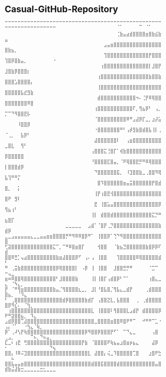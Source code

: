 # Casual-GitHub-Repository
⠉⠉⠉⠉⠉⠉⠉⠉⠉⠉⠉⠉⠉⠉⠉⠉⠉⠉⠉⠉⠉⠉⠉⠉⠉⠉⠉⠉⠉⠉⠉⠉⠉⠉⠉⢉⡉⠉⠉⠉⠉⠉⣉⠉⢉⡉⠉⠉⠉⠉⠉⠉⠉⠉⠉⠉⠉⠉⠉⠉⠉⠉⠉⠉⠉
⠀⠀⠀⠀⠀⠀⠀⠀⠀⠀⠀⠀⠀⠀⠀⠀⠀⠀⠀⠀⠀⠀⠀⠀⠀⠀⠀⠀⠀⠀⠀⠀⠀⠀⠀⢈⣷⣤⣴⣾⣿⣿⣿⣿⣶⣿⣷⣮⣷⣤⠀⠀⠀⠀⠀⠀⠀⠀⠀⠀⠀⠀⠀⠀⠀
⠀⠀⠀⠀⠀⠀⠀⠀⠀⠀⠀⠀⠀⠀⠀⠀⠀⠀⠀⠀⠀⠀⠀⠀⠀⠀⠀⠀⠀⠀⠀⣠⣤⣶⣿⣿⣿⣿⣿⣿⣿⣿⣿⣿⣿⣿⣿⣿⣿⣿⣷⣦⡀⠀⠀⠀⠀⠀⠀⠀⠀⠀⠀⠀⠀
⠀⠀⠀⠀⠀⠀⠀⠀⠀⠀⠀⠀⠀⠀⠀⠀⠀⠀⠀⠀⠀⠀⠀⠀⠀⠀⠀⠀⠀⠀⠀⢹⣿⣿⣿⣿⣿⣿⣿⣿⣿⣿⣿⣿⣿⡟⣿⣿⣿⢹⣿⡿⣿⣷⣤⡀⠀⠀⠀⠀⠀⠀⠀⠀⠐
⠀⠀⠀⠀⠀⠀⠀⠀⠀⠀⠀⠀⠀⠀⠀⠀⠀⠀⠀⠀⠀⠀⠀⠀⠀⠀⠀⠀⠀⠀⢰⣿⣿⣿⣿⣿⣿⣿⣿⣿⣿⣿⣿⣿⣿⡇⣸⣿⡟⣸⣿⣷⡿⣿⣿⣿⡆⠀⠀⠀⠀⠀⠀⠀⠀
⠀⠀⠀⠀⠀⠀⠀⠀⠀⠀⠀⠀⠀⠀⠀⠀⠀⠀⠀⠀⠀⠀⠀⠀⠀⠀⠀⠀⠀⢰⣿⣿⣿⣿⣿⣿⣿⣿⣿⣿⣿⣿⣿⣿⣿⣷⣿⣿⣷⣿⣿⣿⣡⣿⣿⣿⣿⡄⠀⠀⠀⠀⠀⠀⠀
⠀⠀⠀⠀⠀⠀⠀⠀⠀⠀⠀⠀⠀⠀⠀⠀⠀⠀⠀⠀⠀⠀⠀⠀⠀⠀⠀⠀⠀⢸⣿⣿⣿⣿⣿⣿⣿⣿⣿⣿⣿⣿⣿⣿⣿⣿⣿⣿⣿⣿⣿⣿⣿⣿⣧⣞⣻⣷⠀⠀⠀⠀⠀⠀⠀
⠀⠀⠀⠀⠀⠀⠀⠀⠀⠀⠀⠀⠀⠀⠀⠀⠀⠀⠀⠀⠀⠀⠀⠀⠀⠀⠀⠀⠀⣾⣿⣿⣿⣿⣿⣿⣿⣿⣿⣿⣿⠲⠄⢈⡟⠿⢿⣿⣿⣿⣿⣿⣿⣿⣿⣿⠿⣿⠀⠀⠀⠀⠀⠀⠀
⠀⠀⠀⠀⠀⠀⠀⠀⠀⠀⠀⠀⠀⠀⠀⠀⠀⠀⠀⠀⠀⠀⠀⠀⠀⠀⠀⠀⢰⣿⣿⣿⣿⣿⣿⣿⣿⣿⣿⣿⠏⡀⢻⣦⡿⠃⠀⢠⡀⡉⠉⠙⠻⣿⣿⣟⡧⠀⠀⠀⠀⠀⠀⠀⠀
⠀⠀⠀⠀⠀⠀⠀⠀⠀⠀⠀⠀⠀⠀⠀⠀⠀⠀⠀⠀⠀⠀⠀⠀⠀⠀⠀⠀⠈⣿⣿⣿⣿⣿⣿⣿⣿⣿⠿⠛⣠⣼⡿⡏⣀⡀⣰⡼⣥⠀⠀⠀⠀⠸⣿⣿⡿⠀⠀⠀⠀⠀⠀⠀⠀
⠀⠀⠀⠀⠀⠀⠀⠀⠀⠀⠀⠀⠀⠀⠀⠀⠀⠀⠀⠀⠀⠀⠀⠀⠀⠀⠀⠀⠐⣿⣿⣿⣿⣿⣿⣿⠛⠃⢠⡾⣻⣷⣿⣾⣿⣧⢸⡇⢀⠈⢀⡀⠀⠀⣧⡿⠃⠀⠀⠀⠀⠀⠀⠀⠀
⠀⠀⠀⠀⠀⠀⠀⠀⠀⠀⠀⠀⠀⠀⠀⠀⠀⠀⠀⠀⠀⠀⠀⠀⠀⠀⠀⠀⣼⣿⣿⣿⣿⣿⣿⠇⠀⠀⢠⣶⣿⣿⣿⣿⣿⣿⣿⣿⣿⣀⣿⣇⠀⠀⢻⠃⠀⠀⠀⠀⠀⠀⠀⠀⠀
⠀⠀⠀⠀⠀⠀⠀⠀⠀⠀⠀⠀⠀⠀⠀⠀⠀⠀⠀⠀⠀⠀⠀⠀⠀⠀⠀⢠⣿⣿⣿⣍⢘⣿⡏⠁⢾⣷⣿⣿⣿⣿⣿⣿⣿⣿⣿⣿⣿⡿⣿⣿⣿⣿⣿⠀⠀⠀⠀⠀⠀⠀⠀⠀⠀
⠀⠀⠀⠀⠀⠀⠀⠀⠀⠀⠀⠀⠀⠀⠀⠀⠀⠀⠀⠀⠀⠀⠀⠀⠀⠀⠀⠘⣿⣿⣿⣿⣏⣿⣤⡀⠈⠟⢿⣿⣿⣟⡛⠛⠿⢿⣿⣿⣿⡇⣿⣿⣿⣾⡿⠀⠀⠀⠀⠀⠀⠀⠀⠀⠀
⠀⠀⠀⠀⠀⠀⠀⠀⠀⠀⠀⠀⠀⠀⠀⠀⠀⠀⠀⠀⠀⠀⠀⠀⠀⠀⠀⠀⠙⣿⣿⣿⣿⣿⣿⣯⡀⠀⠸⣹⣿⣿⣷⣀⢀⣿⣿⠻⢿⣧⢹⠛⠛⡍⠀⠀⠀⠀⠀⠀⠀⠀⠀⠀⠀
⠀⠀⠀⠀⠀⠀⠀⠀⠀⠀⠀⠀⠀⠀⠀⠀⠀⠀⠀⠀⠀⠀⠀⠀⠀⠀⠀⠀⠀⣿⠹⣿⣿⣿⣿⣿⣿⣶⣤⣭⣿⣿⣿⣿⣿⣿⡟⣿⣾⣿⡀⠀⠀⡅⠀⠀⠀⠀⠀⠀⠀⠀⠀⠀⠀
⠀⠀⠀⠀⠀⠀⠀⠀⠀⠀⠀⠀⠀⠀⠀⠀⠀⠀⠀⠀⠀⠀⠀⠀⠀⠀⠀⠀⢸⡟⢰⣿⣟⢺⣿⣿⣿⣿⣿⣿⣿⣿⣿⣿⣿⣿⣿⣿⣿⣿⠟⠀⣻⠇⠀⠀⠀⠀⠀⠀⠀⠀⠀⠀⠀
⠀⠀⠀⠀⠀⠀⠀⠀⠀⠀⠀⠀⠀⠀⠀⠀⠀⠀⠀⠀⠀⠀⠀⠀⠀⠀⠀⠀⣟⠀⢸⣿⣥⣤⣿⣿⣿⣿⣿⣿⣿⣿⣿⣿⣿⣿⣿⣿⡿⢻⣦⢰⠃⠀⠀⠀⠀⠀⠀⠀⠀⠀⠀⠀⠀
⠀⠀⠀⠀⠀⠀⠀⠀⠀⠀⠀⠀⠀⠀⠀⠀⠀⠀⠀⠀⠀⠀⠀⠀⠀⠀⠀⢸⡇⠀⣾⣿⣿⣾⣿⣿⣿⣿⣿⣿⣿⣿⣿⣿⣿⣿⣍⡙⠛⣦⣿⡏⠀⠀⠀⠀⠀⠀⠀⠀⠀⠀⠀⠀⠀
⠀⠀⠀⠀⠀⠀⠀⠀⠀⠀⠀⠀⠀⠀⠀⠀⠀⠀⠀⣀⣀⣀⣀⣀⠀⠀⣠⣾⠁⠈⣿⡟⢀⡙⣿⣿⣿⣿⣿⣿⣿⣿⣿⣿⣿⣿⣿⣿⣷⣾⡿⠀⠀⠀⠀⠀⠀⠀⠀⠀⠀⠀⠀⠀⠀
⣀⣀⣠⣤⣤⣤⣤⣤⣄⣀⣀⣤⣤⣶⣶⣿⣿⣿⣿⡛⠛⠻⠿⠿⣿⡿⠛⠁⠀⢸⣿⣿⡿⠁⢙⠙⠻⣿⣿⣿⣿⣿⣿⣿⣿⣿⣿⣿⣿⣿⠀⠀⠀⠀⠀⠀⠀⠀⠀⠀⠀⠀⠀⠀⠀
⢋⣽⣿⣿⣿⣿⣿⣿⣿⣿⣿⣿⣿⣿⣿⣍⠉⡀⠉⠛⠿⣿⣶⣿⡏⠀⠀⠀⠀⢺⣿⣿⠀⠀⠈⣷⣦⣙⣿⣿⣿⣿⣿⣿⣷⣿⡿⡿⠏⣾⠀⠀⠀⠀⠀⠀⠀⠀⠀⠀⠀⠀⠀⠀⠀
⣿⣿⠿⣛⡁⢤⣴⣿⣿⣿⣿⣿⣿⣿⣿⣿⣷⣶⣼⣿⣿⣿⡿⠋⠀⢠⠄⢠⠀⢸⣿⣿⠀⠀⠀⢹⣿⣿⣿⣿⣿⠿⢿⣿⣿⣿⣿⣿⣾⠃⠀⠀⠀⠀⠀⠀⠀⠀⠀⠀⠀⠀⠀⠀⠀
⠛⠀⢀⣭⣷⣿⣿⣿⣿⣿⣿⣿⣿⣿⣿⣿⡿⢿⣿⣿⣿⣿⡇⠀⠠⡿⠀⢸⠀⢸⣿⣿⠀⠀⣸⣿⣿⣛⡛⠛⠀⠀⠀⠀⠀⠈⣉⠉⠀⠒⢤⣀⠀⠀⠀⠀⠀⠀⠀⠀⠀⠀⠀⠀⠀
⣶⠶⠿⣿⣿⢿⣿⣿⣿⣿⣿⣿⣿⣿⣿⣿⠃⣸⣿⣿⣿⣿⣷⠀⠀⠀⠀⢸⡇⢸⣿⡏⢠⣾⣿⡿⠃⠉⠁⠀⠀⠀⠀⠀⠀⢰⣿⣄⣀⣄⠀⠈⠳⣄⡀⠀⠀⠀⠀⠀⠀⠀⠀⠀⠀
⡟⠀⠈⠛⢻⣶⣿⣿⣿⣿⣿⣿⣿⣿⣿⣷⣤⡈⢻⣿⣿⣿⣿⣆⣀⡀⠀⣸⡇⠘⣿⣧⣿⡈⢻⣧⣄⣀⣾⡟⠀⠀⠀⠀⢀⣾⣿⣿⣿⣿⣦⡀⠀⠈⠹⣄⠀⠀⠀⠀⠀⠀⠀⠀⠀
⠃⠀⢀⣿⣿⣿⣿⣿⣿⣿⣿⣿⣿⣿⣿⣿⣿⣿⣾⡿⣿⣿⣿⣿⣿⣷⣾⡏⠀⢠⣿⣿⣝⣇⡀⣧⣿⣿⣿⠀⠀⢀⠀⢀⣾⣿⣿⣿⣿⣿⡿⠻⣎⠄⠀⠈⢳⡀⠀⠀⠀⠀⠀⠀⠀
⠀⢰⣿⣿⣿⣿⣿⣿⣿⣿⣿⣿⣿⣿⣿⣿⣿⣿⣿⣿⣿⣿⣿⣿⣿⣿⣿⣇⠀⢸⣿⣿⣿⠇⢻⣿⣿⣿⣇⣠⣾⡟⠀⣾⣿⣿⣿⣿⡿⠟⠛⣽⣿⣿⣦⡀⠀⠹⣄⠀⠀⠀⠀⠀⠀
⣠⣾⡿⣿⣿⢉⣼⣿⣿⣿⣿⣿⣿⣿⣿⣿⣿⣿⣿⣿⣿⣿⣿⣿⣿⣿⣿⣿⣀⣿⣿⣿⣿⣶⣿⣿⠿⣿⠟⠛⠉⠀⠀⠚⠛⠛⠉⣁⠐⢠⡄⠈⠁⠀⠀⠐⢳⣄⠈⢷⡀⠀⠀⠀⠀
⡿⠁⢀⠼⢣⡟⢷⣿⣿⣿⣿⣿⣿⣿⣿⣿⣿⣿⣿⣿⣿⣿⣿⣿⣿⡿⠻⣿⣿⡿⣿⣿⣿⡟⠋⠁⠀⠉⠙⣄⣀⠀⠀⠀⠀⠀⢠⣿⠀⢀⣠⡀⠀⠀⠀⠀⠀⠉⠦⡀⠙⠦⣤⡀⠀
⣏⣀⠆⢰⣟⠀⢛⣿⣿⣿⣿⣿⣿⣿⣿⣿⣿⣿⣿⣿⣿⣿⣿⣿⡟⣷⠀⠈⣿⣿⣿⣿⠟⢷⣦⣤⣰⣿⣶⡶⣦⣄⠀⠀⠀⠀⣼⡿⠀⠂⠀⠀⠀⠀⠀⠀⠀⠀⠀⠀⠀⠀⠀⠙⢦
⣿⣿⡄⠸⠿⠬⣹⣿⣿⣿⣿⣿⣿⣿⣿⣿⣿⣿⣿⣿⣿⣿⣿⣿⣿⣿⣇⠀⣼⣿⣿⡄⢬⣀⠹⣿⣿⣿⣿⣿⢉⣿⠀⠀⠀⣰⣿⠟⣓⠀⠀⠦⠀⠀⠀⠀⠀⠀⠀⠀⠀⠀⠀⠀⠀
⣿⣿⣧⣤⣤⣶⣿⣿⣿⣿⣿⣿⣿⣿⣿⣿⣿⣿⣿⣿⣿⣿⣿⣿⣿⣿⣿⣾⣿⣿⣯⣿⣿⣿⣿⣾⣿⣿⣿⣿⣿⣿⣿⣿⣿⣿⣿⣤⣿⣾⣷⣬⣼⣷⣒⣀⣀⣀⣀⣀⣒⣂⣀⣀⣀
